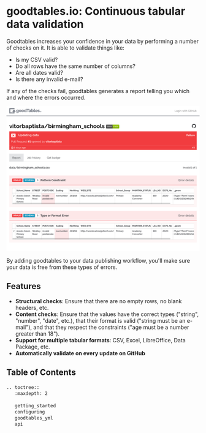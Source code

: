 # goodtables.io: Continuous tabular data validation

Goodtables increases your confidence in your data by performing a number of
checks on it. It is able to validate things like:

* Is my CSV valid?
* Do all rows have the same number of columns?
* Are all dates valid?
* Is there any invalid e-mail?

If any of the checks fail, goodtables generates a report telling you which and
where the errors occurred.

[![Example report with failed validation](_static/img/failed_validation.png)][bhx-schools]

By adding goodtables to your data publishing workflow, you'll make sure your
data is free from these types of errors.

## Features

* **Structural checks**: Ensure that there are no empty rows, no blank headers, etc.
* **Content checks**: Ensure that the values have the correct types ("string", "number", "date", etc.), that their format is valid ("string must be an e-mail"), and that they respect the constraints ("age must be a number greater than 18").
* **Support for multiple tabular formats**: CSV, Excel, LibreOffice, Data Package, etc.
* **Automatically validate on every update on GitHub**

## Table of Contents

```eval_rst
.. toctree::
   :maxdepth: 2

   getting_started
   configuring
   goodtables_yml
   api
```


[bhx-schools]: https://goodtables.io/github/vitorbaptista/birmingham_schools "Birmingham Schools validation report"
